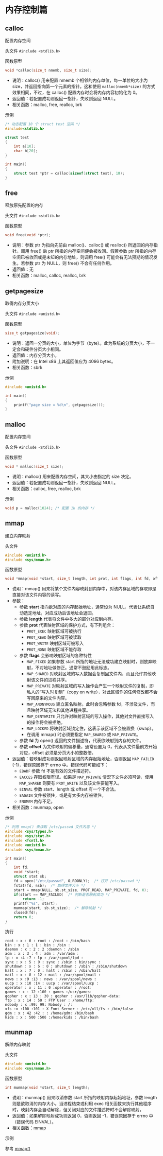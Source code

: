 内存控制篇
=============================================

calloc
---------------------------------------------

配置内存空间

头文件 `#include <stdlib.h>`

函数原型

```c
void *calloc(size_t nmemb, size_t size);
```

- 说明：calloc() 用来配置 nmemb 个相邻的内存单位，每一单位的大小为 size，并返回指向第一个元素的指针。这和使用 `malloc(nmemb*size)` 的方式效果相同，不过，在 calloc() 配置内存时会将内存内容初始化为 0。
- 返回值：若配置成功则返回一指针，失败则返回 NULL。
- 相关函数：malloc, free, realloc, brk

示例

```c
/* 动态配置 10 个 struct test 空间 */
#include<stdlib.h>

struct test
{
    int a[10];
    char b[20];
}

int main()
{
    struct test *ptr = calloc(sizeof(struct test), 10);
}
```


free
---------------------------------------------

释放原先配置的内存

头文件 `#include <stdlib.h>`

函数原型

```c
void free(void *ptr);
```

- 说明：参数 ptr 为指向先前由 malloc()、calloc() 或 realloc() 所返回的内存指针。调用 free() 后 ptr 所指的内存空间便会被收回。假若参数 ptr 所指的内存空间已被收回或是未知的内存地址，则调用 free() 可能会有无法预期的情况发生。若参数 ptr 为 NULL，则 free() 不会有任何作用。
- 返回值：无
- 相关函数：malloc, calloc, realloc, brk


getpagesize
---------------------------------------------

取得内存分页大小

头文件 `#include <unistd.h>`

函数原型

```c
size_t getpagesize(void);
```

- 说明：返回一分页的大小，单位为字节（byte）。此为系统的分页大小，不一定会和硬件分页大小相同。
- 返回值：内存分页大小。
- 附加说明：在 Intel x86 上其返回值应为 4096 bytes。
- 相关函数：sbrk

示例

```c
#include <unistd.h>

int main()
{
    printf("page size = %d\n", getpagesize());
}
```


malloc
---------------------------------------------

配置内存空间

头文件 `#include <stdlib.h>`

函数原型

```c
void * malloc(size_t size);
```

- 说明：malloc() 用来配置内存空间，其大小由指定的 size 决定。
- 返回值：若配置成功则返回一指针，失败则返回 NULL。
- 相关函数：calloc, free, realloc, brk

示例

```c
void p = malloc(1024); /* 配置 1k 的内存 */
```


mmap
---------------------------------------------

建立内存映射

头文件

```c
#include <unistd.h>
#include <sys/mman.h>
```

函数原型

```c
void *mmap(void *start, size_t length, int prot, int flags, int fd, off_t offset);
```

- 说明：mmap() 用来将某个文件内容映射到内存中，对该内存区域的存取即是直接对该文件内容的读写。
- 参数：
  - 参数 **start** 指向欲对应的内存起始地址，通常设为 NULL，代表让系统自动选定地址，对应成功后该地址会返回。
  - 参数 **length** 代表将文件中多大的部分对应到内存。
  - 参数 **prot** 代表映射区域的保护方式，有下列组合：
    - `PROT_EXEC` 映射区域可被执行
    - `PROT_READ` 映射区域可被读取
    - `PROT_WRITE` 映射区域可被写入
    - `PROT_NONE` 映射区域不能存取
  - 参数 **flags** 会影响映射区域的各种特性
    - `MAP_FIXED` 如果参数 start 所指的地址无法成功建立映射时，则放弃映射，不对地址做修正。通常不鼓励用此标志。
    - `MAP_SHARED` 对映射区域的写入数据会复制回文件内，而且允许其他映射该文件的进程共享。
    - `MAP_PRIVATE` 对映射区域的写入操作会产生一个映射文件的复制，即私人的“写入时复制”（copy on write），对此区域作的任何修改都不会写回原来的文件内容。
    - `MAP_ANONYMOUS` 建立匿名映射。此时会忽略参数 fd，不涉及文件，而且映射区域无法和其他进程共享。
    - `MAP_DENYWRITE` 只允许对映射区域的写入操作，其他对文件直接写入的操作将会被拒绝。
    - `MAP_LOCKED` 将映射区域锁定住，这表示该区域不会被置换（swap）。
    - 在调用 mmap() 时必须要指定 `MAP_SHARED` 或 `MAP_PRIVATE`。
  - 参数 **fd** 为 open() 返回的文件描述符，代表欲映射到内存的文件。
  - 参数 **offset** 为文件映射的偏移量，通常设置为 0，代表从文件最前方开始对应，offset 必须是分页大小的整数倍。
- 返回值：若映射成功则返回映射区域的内存起始地址，否则返回 `MAP_FAILED` (-1)，错误原因存于 errno 中。错误代码可能如下：
  - `EBADF` 参数 fd 不是有效的文件描述符。
  - `EACCES` 存取权限有误。如果是 `MAP_PRIVATE` 情況下文件必须可读，使用 `MAP_SHARED` 则要有 `PROT_WRITE` 以及该文件要能写入。
  - `EINVAL` 参数 start、length 或 offset 有一个不合法。
  - `EAGAIN` 文件被锁住，或是有太多内存被锁住。
  - `ENOMEM` 内存不足。
- 相关函数：munmap, open

示例

```c
/* 利用 mmap() 来读取 /etc/passwd 文件内容 */
#include <sys/types.h>
#include <sys/stat.h>
#include <fcntl.h>
#include <unistd.h>
#include <sys/mman.h>

int main()
{
    int fd;
    void *start;
    struct stat sb;
    fd = open("/etc/passwd", O_RDONLY);  /* 打开 /etc/passwd */
    fstat(fd, &sb);  /* 取得文件大小 */
    start = mmap(NULL, sb.st_size, PROT_READ, MAP_PRIVATE, fd, 0);
    if(start == MAP_FAILED)  /* 判断是否映射成功 */
        return -1;
    printf("%s", start);
    munmap(start, sb.st_size);  /* 解除映射 */
    closed(fd);
    return 0;
}
```

执行

```shell
root : x : 0 : root : /root : /bin/bash
bin : x : 1 : 1 : bin : /bin :
daemon : x : 2 : 2 :daemon : /sbin
adm : x : 3 : 4 : adm : /var/adm :
lp : x :4 :7 : lp : /var/spool/lpd :
sync : x : 5 : 0 : sync : /sbin : bin/sync :
shutdown : x : 6 : 0 : shutdown : /sbin : /sbin/shutdown
halt : x : 7 : 0 : halt : /sbin : /sbin/halt
mail : x : 8 : 12 : mail : /var/spool/mail :
news : x :9 :13 : news : /var/spool/news :
uucp : x :10 :14 : uucp : /var/spool/uucp :
operator : x : 11 : 0 :operator : /root:
games : x : 12 :100 : games :/usr/games:
gopher : x : 13 : 30 : gopher : /usr/lib/gopher-data:
ftp : x : 14 : 50 : FTP User : /home/ftp:
nobody : x :99: 99: Nobody : /:
xfs :x :100 :101 : X Font Server : /etc/xll/fs : /bin/false
gdm : x : 42 :42 : : /home/gdm: /bin/bash
kids : x : 500 :500 :/home/kids : /bin/bash
```


munmap
---------------------------------------------

解除内存映射

头文件

```c
#include <unistd.h>
#include <sys/mman.h>
```

函数原型

```c
int munmap(void *start, size_t length);
```

- 说明：munmap() 用来取消参数 start 所指的映射内存起始地址，参数 length 则是欲取消的内存大小。当进程结束或利用 exec 相关函数来执行其他程序时，映射内存会自动解除，但关闭对应的文件描述符时不会解除映射。
- 返回值：如果解除映射成功则返回 0，否则返回 -1，错误原因存于 errno 中（错误代码 EINVAL）。
- 相关函数：mmap

示例

参考 [mmap()](#mmap)

